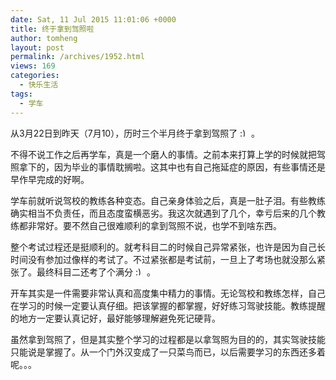 ```yaml
---
date: Sat, 11 Jul 2015 11:01:06 +0000
title: 终于拿到驾照啦
author: tomheng
layout: post
permalink: /archives/1952.html
views: 169
categories:
  - 快乐生活
tags:
  - 学车
---
```

从3月22日到昨天（7月10），历时三个半月终于拿到驾照了 <img src="http://blog.webfuns.net/wp-includes/images/smilies/simple-smile.png" alt=":)" class="wp-smiley" style="height: 1em; max-height: 1em;" /> 。

不得不说工作之后再学车，真是一个磨人的事情。之前本来打算上学的时候就把驾照拿下的，因为毕业的事情耽搁啦。这其中也有自己拖延症的原因，有些事情还是早作早完成的好啊。

学车前就听说驾校的教练各种变态。自己亲身体验之后，真是一肚子泪。有些教练确实相当不负责任，而且态度蛮横恶劣。我这次就遇到了几个，幸亏后来的几个教练都非常好。要不然自己很难顺利的拿到驾照不说，也学不到啥东西。

整个考试过程还是挺顺利的。就考科目二的时候自己异常紧张，也许是因为自己长时间没有参加过像样的考试了。不过紧张都是考试前，一旦上了考场也就没那么紧张了。最终科目二还考了个满分 <img src="http://blog.webfuns.net/wp-includes/images/smilies/simple-smile.png" alt=":)" class="wp-smiley" style="height: 1em; max-height: 1em;" /> 。

开车其实是一件需要非常认真和高度集中精力的事情。无论驾校和教练怎样，自己在学习的时候一定要认真仔细。把该掌握的都掌握，好好练习驾驶技能。教练提醒的地方一定要认真记好，最好能够理解避免死记硬背。

虽然拿到驾照了，但是其实整个学习的过程都是以拿驾照为目的的，其实驾驶技能只能说是掌握了。从一个门外汉变成了一只菜鸟而已，以后需要学习的东西还多着呢。。。
